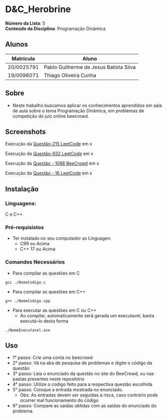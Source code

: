 # D&C_Herobrine 

**Número da Lista**: 5 <br>
**Conteúdo da Disciplina**: Programação Dinâmica <br>

## Alunos
|Matrícula | Aluno |
| -- | -- |
| 20/0025791  |  Pablo Guilherme de Jesus Batista Silva |
| 19/0096071  |  Thiago Oliveira Cunha |

## Sobre 
- Neste trabalho buscamos aplicar os conhecimentos aprendidos em sala de aula sobre o tema Programação Dinâmica, em problemas de competição do juiz online beecrowd.

## Screenshots

Execução da [Questão-215 LeetCode]() em x<br>



Execução da [Questão-932 LeetCode]() em x <br>



Execução da [Questão - 1088 BeeCrowd]() em x <br>



Execução da [Questão - 16 LeetCode]() em x <br>



## Instalação 

### **Linguagens:** 
C e C++

### **Pré-requisistos**
* Ter instalado no seu computador as Linguagen:
    * C99 ou Acima
    * C++ 17 ou Acima

### **Comandos Necessários**
* Para compilar as questões em C
```
gcc ./NomeCodigo.c 
```
* Para compilar as questões em C++
```
g++ ./NomeCodigo.cpp 
```
* Para executar as questões em C ou C++
    * Ao compilar, automaticamente será gerada um executavel, basta executá-lo desta forma
```
./NomeExecutavel.exe
```

## Uso 

* 1° passo: Crie uma conta no beecrowd 
* 2° passo: Vá na aba de pesquisa de problemas e digite o código da questão
* 3° passo: Leia o enunciado da questão no site do BeeCrowd, ou nas pastas presentes neste repositório
* 4° passo: Utilize o codigo feito para a respectiva questão escolhida
* 5° passo: Coloque a entrada mostrada no enunciado.
    * Obs: As entradas devem ser seguidas a risca, caso contrário pode ocorrer mal funcionamento do código
* 6° passo: Compare as saídas obtidas com as saídas do enunciado do problema.
    




